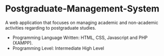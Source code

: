 # Postgraduate-Management-System
A web application that focuses on managing academic and non-academic activities regarding to postgraduate studies.
* Programming Language Written: HTML, CSS, Javascript and PHP (XAMPP).
* Programming Level: Intermediate High Level
